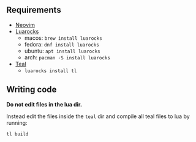 ## Requirements

- [Neovim](https://github.com/neovim/neovim)
- [Luarocks](https://luarocks.org/)
    - macos: `brew install luarocks`
    - fedora: `dnf install luarocks`
    - ubuntu: `apt install luarocks`
    - arch: `pacman -S install luarocks`
- [Teal](https://github.com/teal-language/tl)
    - `luarocks install tl`

## Writing code
__Do not edit files in the lua dir.__

Instead edit the files inside the `teal` dir
and compile all teal files to lua by running:
```
tl build
```
